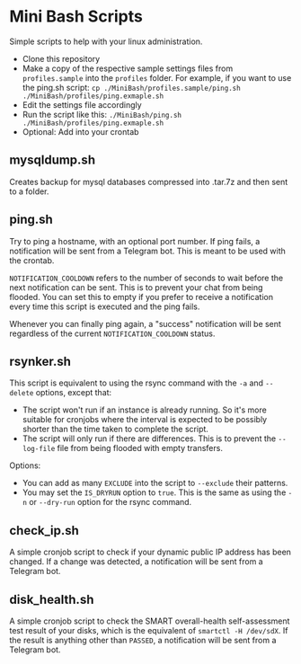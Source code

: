 # Mini Bash Scripts
Simple scripts to help with your linux administration.
- Clone this repository
- Make a copy of the respective sample settings files from `profiles.sample` into the `profiles` folder. For example, if you want to use the ping.sh script: `cp ./MiniBash/profiles.sample/ping.sh ./MiniBash/profiles/ping.exmaple.sh`
- Edit the settings file accordingly
- Run the script like this: `./MiniBash/ping.sh ./MiniBash/profiles/ping.exmaple.sh`
- Optional: Add into your crontab

## mysqldump.sh
Creates backup for mysql databases compressed into .tar.7z and then sent to a folder.

## ping.sh
Try to ping a hostname, with an optional port number. If ping fails, a notification will be sent from a Telegram bot. This is meant to be used with the crontab.

`NOTIFICATION_COOLDOWN` refers to the number of seconds to wait before the next notification can be sent. This is to prevent your chat from being flooded. You can set this to empty if you prefer to receive a notification every time this script is executed and the ping fails.

Whenever you can finally ping again, a "success" notification will be sent regardless of the current `NOTIFICATION_COOLDOWN` status.

## rsynker.sh
This script is equivalent to using the rsync command with the `-a` and `--delete` options, except that:
- The script won't run if an instance is already running. So it's more suitable for cronjobs where the interval is expected to be possibly shorter than the time taken to complete the script.
- The script will only run if there are differences. This is to prevent the `--log-file` file from being flooded with empty transfers.

Options:
- You can add as many `EXCLUDE` into the script to `--exclude` their patterns.
- You may set the `IS_DRYRUN` option to `true`. This is the same as using the `-n` or `--dry-run` option for the rsync command.

## check_ip.sh
A simple cronjob script to check if your dynamic public IP address has been changed. If a change was detected, a notification will be sent from a Telegram bot.

## disk_health.sh
A simple cronjob script to check the SMART overall-health self-assessment test result of your disks, which is the equivalent of `smartctl -H /dev/sdX`. If the result is anything other than `PASSED`, a notification will be sent from a Telegram bot.
